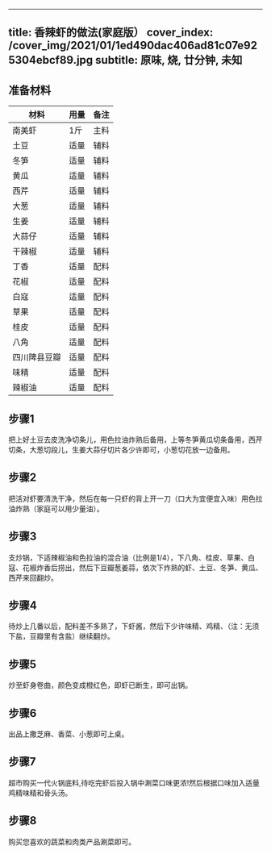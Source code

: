 
---
title: 香辣虾的做法(家庭版）
cover_index: /cover_img/2021/01/1ed490dac406ad81c07e925304ebcf89.jpg
subtitle: 原味, 烧, 廿分钟, 未知
---

## 准备材料

| 材料     | 用量 | 备注|
| ------- | ----- | --- |
| 南美虾 | 1斤| 主料 |
| 土豆 | 适量| 辅料 |
| 冬笋 | 适量| 辅料 |
| 黄瓜 | 适量| 辅料 |
| 西芹 | 适量| 辅料 |
| 大葱 | 适量| 辅料 |
| 生姜 | 适量| 辅料 |
| 大蒜仔 | 适量| 辅料 |
| 干辣椒 | 适量| 辅料 |
| 丁香 | 适量| 配料 |
| 花椒 | 适量| 配料 |
| 白寇 | 适量| 配料 |
| 草果 | 适量| 配料 |
| 桂皮 | 适量| 配料 |
| 八角 | 适量| 配料 |
| 四川陴县豆瓣 | 适量| 配料 |
| 味精 | 适量| 配料 |
| 辣椒油 | 适量| 配料 |

## 步骤1

把上好土豆去皮洗净切条儿，用色拉油炸熟后备用，上等冬笋黄瓜切条备用，西芹切条，大葱切段儿，生姜大蒜仔切片各少许即可，小葱切花放一边备用。

## 步骤2

把活对虾要清洗干净，然后在每一只虾的背上开一刀（口大为宜便宜入味）用色拉油炸熟（家庭可以用少量油）。

## 步骤3

支炒锅，下适辣椒油和色拉油的混合油（比例是1/4），下八角、桂皮、草果、白寇、花椒炸香后捞出，然后下豆瓣葱姜蒜，依次下炸熟的虾、土豆、冬笋、黄瓜、西芹来回翻炒。

## 步骤4

待炒上几番以后，配料差不多熟了，下虾酱，然后下少许味精、鸡精、（注：无须下盐，豆瓣里有含盐）继续翻炒。

## 步骤5

炒至虾身卷曲，颜色变成橙红色，即虾已断生，即可出锅。

## 步骤6

出品上撒芝麻、香菜、小葱即可上桌。

## 步骤7

超市购买一代火锅底料,待吃完虾后投入锅中涮菜口味更浓!然后根据口味加入适量鸡精味精和骨头汤。

## 步骤8

购买您喜欢的蔬菜和肉类产品涮菜即可。

